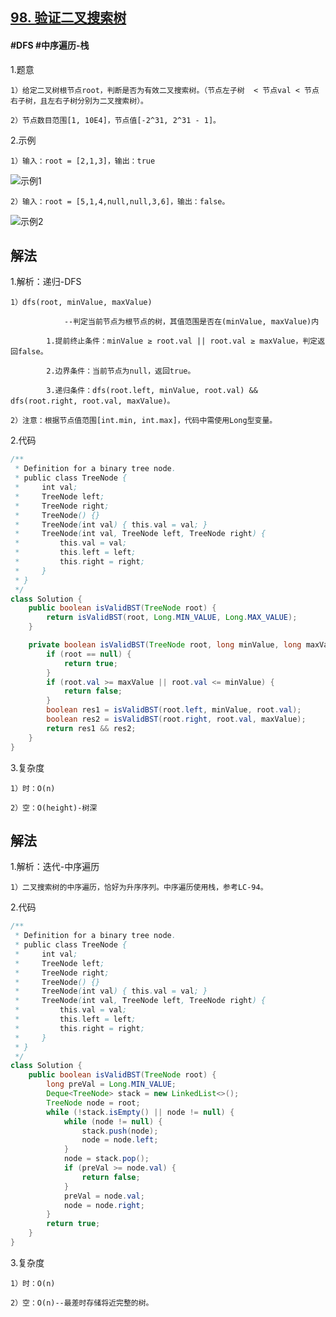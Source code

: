 ## [98. 验证二叉搜索树](https://leetcode.cn/problems/validate-binary-search-tree/description/)

#### #DFS #中序遍历-栈

1.题意

    1）给定二叉树根节点root，判断是否为有效二叉搜索树。（节点左子树  < 节点val < 节点右子树，且左右子树分别为二叉搜索树）。

    2）节点数目范围[1, 10E4]，节点值[-2^31, 2^31 - 1]。

2.示例

    1）输入：root = [2,1,3]，输出：true
![示例1](https://assets.leetcode.com/uploads/2020/12/01/tree1.jpg)

    2）输入：root = [5,1,4,null,null,3,6]，输出：false。
![示例2](https://assets.leetcode.com/uploads/2020/12/01/tree2.jpg)

## 解法
1.解析：递归-DFS

    1）dfs(root, minValue, maxValue)

                --判定当前节点为根节点的树，其值范围是否在(minValue, maxValue)内

            1.提前终止条件：minValue ≥ root.val || root.val ≥ maxValue，判定返回false。

            2.边界条件：当前节点为null，返回true。

            3.递归条件：dfs(root.left, minValue, root.val) && dfs(root.right, root.val, maxValue)。

    2）注意：根据节点值范围[int.min, int.max]，代码中需使用Long型变量。

2.代码
```java
/**
 * Definition for a binary tree node.
 * public class TreeNode {
 *     int val;
 *     TreeNode left;
 *     TreeNode right;
 *     TreeNode() {}
 *     TreeNode(int val) { this.val = val; }
 *     TreeNode(int val, TreeNode left, TreeNode right) {
 *         this.val = val;
 *         this.left = left;
 *         this.right = right;
 *     }
 * }
 */
class Solution {
    public boolean isValidBST(TreeNode root) {     
        return isValidBST(root, Long.MIN_VALUE, Long.MAX_VALUE);
    }

    private boolean isValidBST(TreeNode root, long minValue, long maxValue) {
        if (root == null) {
            return true;
        }
        if (root.val >= maxValue || root.val <= minValue) {
            return false;
        }
        boolean res1 = isValidBST(root.left, minValue, root.val);
        boolean res2 = isValidBST(root.right, root.val, maxValue);
        return res1 && res2;
    }
}
```
3.复杂度

    1）时：O(n)

    2）空：O(height)-树深
## 解法
1.解析：迭代-中序遍历

    1）二叉搜索树的中序遍历，恰好为升序序列。中序遍历使用栈，参考LC-94。

2.代码
```java
/**
 * Definition for a binary tree node.
 * public class TreeNode {
 *     int val;
 *     TreeNode left;
 *     TreeNode right;
 *     TreeNode() {}
 *     TreeNode(int val) { this.val = val; }
 *     TreeNode(int val, TreeNode left, TreeNode right) {
 *         this.val = val;
 *         this.left = left;
 *         this.right = right;
 *     }
 * }
 */
class Solution {
    public boolean isValidBST(TreeNode root) {
        long preVal = Long.MIN_VALUE;
        Deque<TreeNode> stack = new LinkedList<>();
        TreeNode node = root;
        while (!stack.isEmpty() || node != null) {
            while (node != null) {
                stack.push(node);
                node = node.left;
            }
            node = stack.pop();
            if (preVal >= node.val) {
                return false;
            }
            preVal = node.val;
            node = node.right;
        }
        return true;       
    }
}
```
3.复杂度

    1）时：O(n)

    2）空：O(n)--最差时存储将近完整的树。

